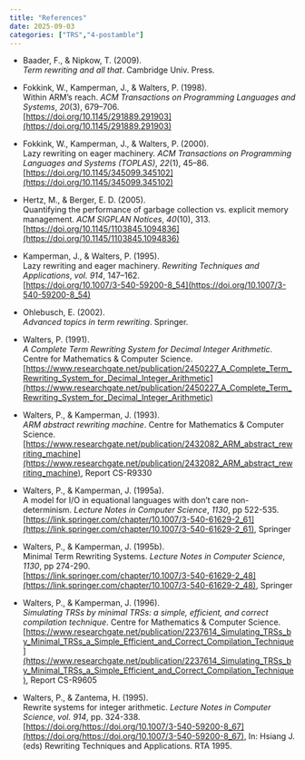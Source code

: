 ```yaml
---
title: "References"
date: 2025-09-03
categories: ["TRS","4-postamble"]
---
```

* Baader, F., & Nipkow, T. (2009).   
_Term rewriting and all that_. Cambridge Univ. Press.

* Fokkink, W., Kamperman, J., & Walters, P. (1998).   
Within ARM’s reach. _ACM Transactions on Programming Languages and Systems_, _20_(3), 679–706.   
[https://doi.org/10.1145/291889.291903](https://doi.org/10.1145/291889.291903)

* Fokkink, W., Kamperman, J., & Walters, P. (2000).   
Lazy rewriting on eager machinery. _ACM Transactions on Programming Languages and Systems (TOPLAS)_, _22_(1), 45–86.   
[https://doi.org/10.1145/345099.345102](https://doi.org/10.1145/345099.345102)

* Hertz, M., & Berger, E. D. (2005).   
Quantifying the performance of garbage collection vs. explicit memory management. _ACM SIGPLAN Notices_, _40_(10), 313.   
[https://doi.org/10.1145/1103845.1094836](https://doi.org/10.1145/1103845.1094836)

* Kamperman, J., & Walters, P. (1995).   
Lazy rewriting and eager machinery. _Rewriting Techniques and Applications_, _vol. 914_, 147–162.   
[https://doi.org/10.1007/3-540-59200-8_54](https://doi.org/10.1007/3-540-59200-8_54)

* Ohlebusch, E. (2002).   
_Advanced topics in term rewriting_. Springer.

* Walters, P. (1991).   
_A Complete Term Rewriting System for Decimal Integer Arithmetic_. Centre for Mathematics & Computer Science.   
[https://www.researchgate.net/publication/2450227_A_Complete_Term_Rewriting_System_for_Decimal_Integer_Arithmetic](https://www.researchgate.net/publication/2450227_A_Complete_Term_Rewriting_System_for_Decimal_Integer_Arithmetic)

* Walters, P., & Kamperman, J. (1993).   
_ARM abstract rewriting machine_. Centre for Mathematics & Computer Science.   
[https://www.researchgate.net/publication/2432082_ARM_abstract_rewriting_machine](https://www.researchgate.net/publication/2432082_ARM_abstract_rewriting_machine), Report CS-R9330

* Walters, P., & Kamperman, J. (1995a).   
A model for I/O in equational languages with don’t care non-determinism. _Lecture Notes in Computer Science_, _1130_, pp 522-535.   
[https://link.springer.com/chapter/10.1007/3-540-61629-2_61](https://link.springer.com/chapter/10.1007/3-540-61629-2_61), Springer

* Walters, P., & Kamperman, J. (1995b).   
Minimal Term Rewriting Systems. _Lecture Notes in Computer Science_, _1130_, pp 274-290.   
[https://link.springer.com/chapter/10.1007/3-540-61629-2_48](https://link.springer.com/chapter/10.1007/3-540-61629-2_48), Springer

* Walters, P., & Kamperman, J. (1996).   
_Simulating TRSs by minimal TRSs: a simple, efficient, and correct compilation technique_. Centre for Mathematics & Computer Science.   
[https://www.researchgate.net/publication/2237614_Simulating_TRSs_by_Minimal_TRSs_a_Simple_Efficient_and_Correct_Compilation_Technique](https://www.researchgate.net/publication/2237614_Simulating_TRSs_by_Minimal_TRSs_a_Simple_Efficient_and_Correct_Compilation_Technique), Report CS-R9605

* Walters, P., & Zantema, H. (1995).   
Rewrite systems for integer arithmetic. _Lecture Notes in Computer Science_, _vol. 914_, pp. 324-338.   
[https://doi.org/https://doi.org/10.1007/3-540-59200-8_67](https://doi.org/https://doi.org/10.1007/3-540-59200-8_67), In: Hsiang J. (eds) Rewriting Techniques and Applications. RTA 1995.



‌
